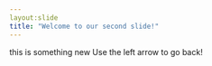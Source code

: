 ```yaml
---
layout:slide
title: "Welcome to our second slide!"
---
```

this is something new 
Use the left arrow to go back!

